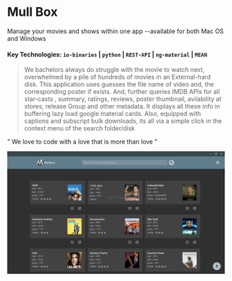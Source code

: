 # Mull Box 
Manage your movies and shows within one app --available for both Mac OS and Windows

#### Key Technologies: `io-binaries` | `python` | `REST-API` | `ng-material` | `MEAN`

>We bachelors always do struggle with the movie to watch next, overwhelmed by a pile of hundreds of movies in an External-hard disk. This application uses guesses the file name of video and, the corresponding poster if exists. And, further queries IMDB APIs for all star-casts , summary, ratings, reviews, poster thumbnail, avilability at stores, release Group and other metadata. It displays all these info in buffering lazy load google material cards. Also, equipped with captions and subscript bulk downloads, its all via a simple click in the context menu of the search folder/disk

" We love to code with a love that is more than love "

![Alt text](/mullbox.PNG?raw=true "Title")

